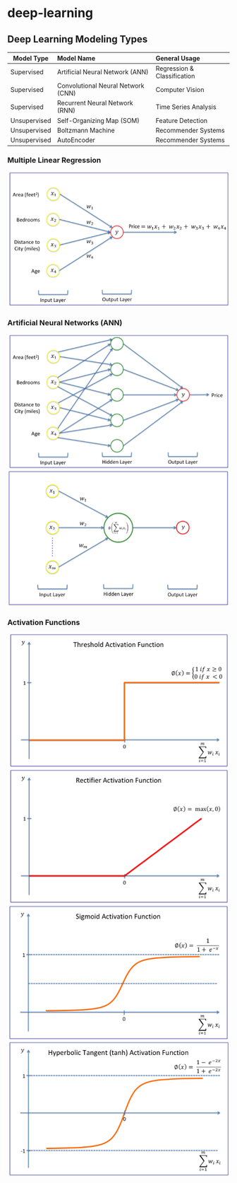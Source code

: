 # deep-learning

## Deep Learning Modeling Types

| Model Type |  Model Name | General Usage |
| ---------------------------------------- | :---  | :--- |
| Supervised | Artificial Neural Network (ANN) | Regression & Classification | 
| Supervised | Convolutional Neural Network (CNN) | Computer Vision |
| Supervised | Recurrent Neural Network (RNN) | Time Series Analysis  | 
| Unsupervised | Self-Organizing Map (SOM) | Feature Detection |
| Unsupervised | Boltzmann Machine | Recommender Systems |
| Unsupervised | AutoEncoder | Recommender Systems |

### Multiple Linear Regression

![Basis of ANN](/Images/basis_of_ANN.png?raw=true "Basis of Artificial Neural Networks (ANN)")

### Artificial Neural Networks (ANN)

![Simple ANN](/Images/simple_ANN.png?raw=true "Simple ANN")
![Summary of ANN](/Images/summary_of_ANN.png?raw=true "Summary of ANN")

### Activation Functions

![Threshold Activation Function](/Images/threshold_function.png?raw=true "Threshold Activation Function")
![Rectifier Activation Function](/Images/rectifier_function.png?raw=true "Rectifier Activation Function")
![Sigmoid Activation Function](/Images/sigmoid_function.png?raw=true "Sigmoid Activation Function")
![Hyperbolic Tangent Activation Function](/Images/hyperbolic_tangent_function.png?raw=true "Hyperbolic Tangent Activation Function")
